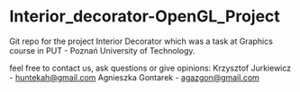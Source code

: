 ﻿# Interior_decorator-OpenGL_Project
Git repo for the project Interior Decorator which was a task at
Graphics course in PUT - Poznań University of Technology.

feel free to contact us, ask questions or give opinions:
Krzysztof Jurkiewicz - huntekah@gmail.com
Agnieszka Gontarek - agazgon@gmail.com
